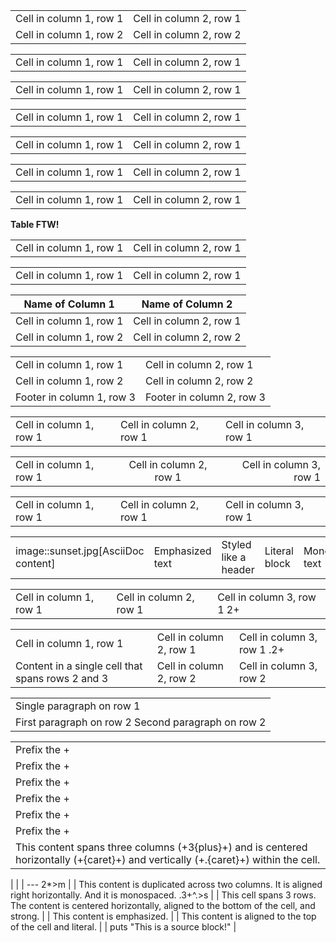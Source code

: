 |     |     |
| --- | --- |
| Cell in column 1, row 1 | Cell in column 2, row 1 |
| Cell in column 1, row 2 | Cell in column 2, row 2 |

|     |     |
| --- | --- |
| Cell in column 1, row 1 | Cell in column 2, row 1 |

|     |     |
| --- | --- |
| Cell in column 1, row 1 | Cell in column 2, row 1 |

|     |     |
| --- | --- |
| Cell in column 1, row 1 | Cell in column 2, row 1 |

|     |     |
| --- | --- |
| Cell in column 1, row 1 | Cell in column 2, row 1 |

|     |     |
| --- | --- |
| Cell in column 1, row 1 | Cell in column 2, row 1 |

|     |     |
| --- | --- |
| Cell in column 1, row 1 | Cell in column 2, row 1 |

**Table FTW!**

|     |     |
| --- | --- |
| Cell in column 1, row 1 | Cell in column 2, row 1 |

|     |     |
| --- | --- |
| Cell in column 1, row 1 | Cell in column 2, row 1 |

| Name of Column 1 | Name of Column 2 |
| --- | --- |
| Cell in column 1, row 1 | Cell in column 2, row 1 |
| Cell in column 1, row 2 | Cell in column 2, row 2 |

|     |     |
| --- | --- |
| Cell in column 1, row 1 | Cell in column 2, row 1 |
| Cell in column 1, row 2 | Cell in column 2, row 2 |
| Footer in column 1, row 3 | Footer in column 2, row 3 |

|     |     |     |
| --- | --- | --- |
| Cell in column 1, row 1 | Cell in column 2, row 1 | Cell in column 3, row 1 |

|     |     |     |
| :-- | :-: | --: |
| Cell in column 1, row 1 | Cell in column 2, row 1 | Cell in column 3, row 1 |

|     |     |     |
| --- | --- | --- |
| Cell in column 1, row 1 | Cell in column 2, row 1 | Cell in column 3, row 1 |

|     |     |     |     |     |     |
| --- | --- | --- | --- | --- | --- |
| image::sunset.jpg[AsciiDoc content] | Emphasized text | Styled like a header | Literal block | Monospaced text | Strong text |

|     |     |     |
| --- | --- | --- |
| Cell in column 1, row 1 | Cell in column 2, row 1 | Cell in column 3, row 1 2+ |

|     |     |     |
| --- | --- | --- |
| Cell in column 1, row 1 | Cell in column 2, row 1 | Cell in column 3, row 1 .2+ |
| Content in a single cell that spans rows 2 and 3 | Cell in column 2, row 2 | Cell in column 3, row 2 |

|     |
| --- |
| Single paragraph on row 1 |
| First paragraph on row 2 Second paragraph on row 2 |

|     |
| --- |
| Prefix the +|+ with +{caret}+ to center content horizontally |
| Prefix the +|+ with +&lt;+ to align the content to the left horizontally |
| Prefix the +|+ with +>+ to align the content to the right horizontally |
| Prefix the +|+ with a +.+ and +{caret}+ to center the content in the cell vertically |
| Prefix the +|+ with a +.+ and +&lt;+ to align the content to the top of the cell |
| Prefix the +|+ with a +.+ and +>+ to align the content to the bottom of the cell 3+^.^ |
| This content spans three columns (+3{plus}+) and is centered horizontally (+{caret}+) and vertically (+.{caret}+) within the cell. |

|     |
| --- 2*>m |
| This content is duplicated across two columns. It is aligned right horizontally. And it is monospaced. .3+^.>s |
| This cell spans 3 rows. The content is centered horizontally, aligned to the bottom of the cell, and strong. |
| This content is emphasized. |
| This content is aligned to the top of the cell and literal. |
| puts "This is a source block!" |

